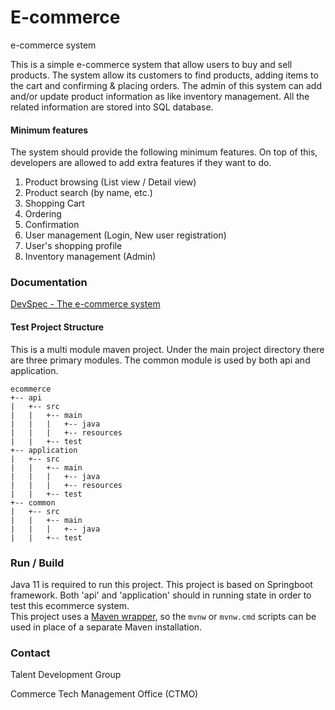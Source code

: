 E-commerce
=====

e-commerce system

This is a simple e-commerce system that allow users to buy and sell products. The system allow its customers to find products, adding items to the cart and confirming & placing orders. The admin of this system can add and/or update product information as like inventory management. All the related information are stored into SQL database. 

#### Minimum features 
The system should provide the following minimum features. On top of this, developers are allowed to add extra features if they want to do.
1. Product browsing (List view / Detail view)
2. Product search (by name, etc.)
3. Shopping Cart
4. Ordering
5. Confirmation 
6. User management (Login, New user registration)
7. User's shopping profile 
8. Inventory management (Admin)

### Documentation

[DevSpec - The e-commerce system](https://confluence.rakuten-it.com/confluence/display/CCTECH/The+e-commerce+system)

#### Test Project Structure
This is a multi module maven project. Under the main project directory there are three primary modules. The common module is used by both api and application.
```
ecommerce
+-- api
|   +-- src
|   |   +-- main
|   |   |   +-- java
|   |   |   +-- resources
|   |   +-- test
+-- application
|   +-- src
|   |   +-- main
|   |   |   +-- java
|   |   |   +-- resources
|   |   +-- test
+-- common
|   +-- src
|   |   +-- main
|   |   |   +-- java
|   |   +-- test
```

### Run / Build

Java 11 is required to run this project.
This project is based on Springboot framework.
Both 'api' and 'application' should in running state in order to test this ecommerce system.  
This project uses a [Maven wrapper](https://github.com/takari/maven-wrapper),
so the `mvnw` or `mvnw.cmd` scripts can be used in place of a separate Maven installation.

### Contact
Talent Development Group

Commerce Tech Management Office (CTMO)
